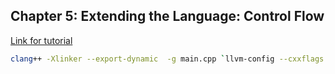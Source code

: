 ## Chapter 5: Extending the Language: Control Flow

[Link for tutorial](https://llvm.org/docs/tutorial/MyFirstLanguageFrontend/LangImpl05.html)  

```bash
clang++ -Xlinker --export-dynamic  -g main.cpp `llvm-config --cxxflags --ldflags --system-libs --libs core orcjit native` -O3 -o main
```
